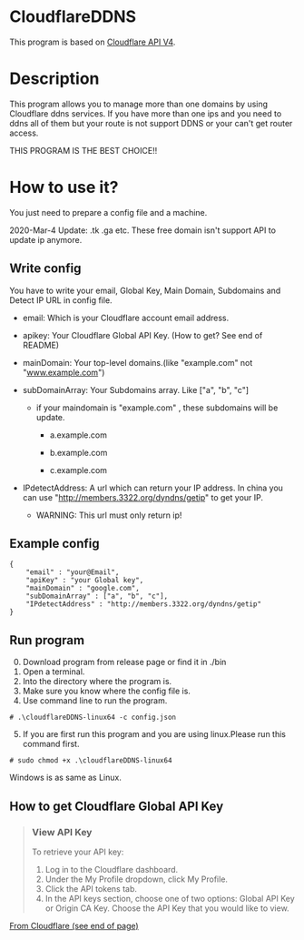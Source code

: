 # CloudflareDDNS
This program is based on [Cloudflare API V4](https://api.cloudflare.com/#dns-records-for-a-zone-update-dns-record).

# Description

This program allows you to manage more than one domains by using Cloudflare ddns services.
If you have more than one ips and you need to ddns all of them but your route is not support DDNS or your can't get router access.

THIS PROGRAM IS THE BEST CHOICE!!

# How to use it?

You just need to prepare a config file and a machine. 

2020-Mar-4 Update: .tk .ga etc. These free domain isn't support API to update ip anymore.
## Write config
You have to write your email, Global Key, Main Domain, Subdomains and Detect IP URL in config file.

+ email: Which is your Cloudflare account email address.

+ apikey: Your Cloudflare Global API Key.
(How to get? See end of README)

+ mainDomain: Your top-level domains.(like "example.com" not "www.example.com")

+ subDomainArray: Your Subdomains array.
Like ["a", "b", "c"]

  - if your maindomain is "example.com" , these subdomains will be update.

    * a.example.com

    * b.example.com

    * c.example.com

+ IPdetectAddress: A url which can return your IP address. In china you can use "http://members.3322.org/dyndns/getip" to get your IP.

    - WARNING: This url must only return ip!



## Example config

```
{
    "email" : "your@Email",
    "apiKey" : "your Global key",
    "mainDomain" : "google.com",
    "subDomainArray" : ["a", "b", "c"],
    "IPdetectAddress" : "http://members.3322.org/dyndns/getip"
}
```
## Run program
0. Download program from release page or find it in ./bin
1. Open a terminal.
2. Into the directory where the program is.
3. Make sure you know where the config file is.
4. Use command line to run the program.
```
# .\cloudflareDDNS-linux64 -c config.json
```
5. If you are first run this program and you are using linux.Please run this command first.
```
# sudo chmod +x .\cloudflareDDNS-linux64
```
Windows is as same as Linux.
## How to get Cloudflare Global API Key

>### View API Key
>
>To retrieve your API key:
>1. Log in to the Cloudflare dashboard.
>2. Under the My Profile dropdown, click My Profile.
>3. Click the API tokens tab.
>4. In the API keys section, choose one of two options: Global API Key or Origin CA Key. Choose the API Key that you would like to view.

[From Cloudflare (see end of page)](https://support.cloudflare.com/hc/en-us/articles/200167836-Where-do-I-find-my-Cloudflare-API-key-)
